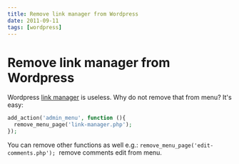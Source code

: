 ```yaml
---
title: Remove link manager from Wordpress
date: 2011-09-11
tags: [wordpress]
---
```


# Remove link manager from Wordpress

Wordpress [link manager](http://codex.wordpress.org/Links_Manager) is useless. Why do not remove that from menu? It's easy:

```php
add_action('admin_menu', function (){
  remove_menu_page('link-manager.php');
});
```
You can remove other functions as well e.g.: `remove_menu_page('edit-comments.php');`  remove comments edit from menu.
